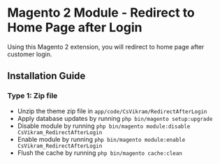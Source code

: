 # Magento 2 Module - Redirect to Home Page after Login
Using this Magento 2 extension, you will redirect to home page after customer login.


## Installation Guide

### Type 1: Zip file

 - Unzip the theme zip file in `app/code/CsVikram/RedirectAfterLogin`
 - Apply database updates by running `php bin/magento setup:upgrade`
 - Disable module by running `php bin/magento module:disable CsVikram_RedirectAfterLogin`
 - Enable module by running `php bin/magento module:enable CsVikram_RedirectAfterLogin`
 - Flush the cache by running `php bin/magento cache:clean`
